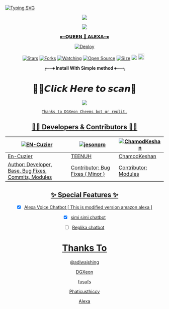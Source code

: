 
  <a href="https://github.com/En-cuzier/Queen-Alexa-MD"><img src="https://readme-typing-svg.herokuapp.com/?size=29&width=800&lines=WELCOME+TO+THE+QUEEN+ALEXA+MD+VERSION+PROJECT.;MADE+IN+ALEXA.+DEPLOY+YOUR+BOT+FREE."
            alt="Typing SVG"
        />
    </a>
</p>
<div align="center">
  <p align="center">

 <a href="https://github.com/En-cuzier/Queen-Alexa-MD"><img src="https://telegra.ph/file/b373cf75c9fddb6721650.jpg">

  </p>    <a/>

  <a href="https://github.com/En-cuzier/Queen-Alexa-MD"><img src="https://img.shields.io/badge/QUEEN%20ALEXA-MD%20VERSIONS-brightgreen?style=flat-square&logo=appveyor">

⦁═𝗤𝗨𝗘𝗘𝗡 👸 𝗔𝗟𝗘𝗫𝗔═⦁


[![Deploy](https://www.herokucdn.com/deploy/button.svg)](https://heroku.com/deploy)
 <p align="center">
<a href="https://github.com/En-cuzier/Queen-Alexa-MD/stargazers/"><img title="Stars" src="https://img.shields.io/github/stars/En-cuzier/Queen-Alexa-MD?color=blue&style=flat-square"></a>
<a href="https://github.com/En-cuzier/Queen-Alexa-MD/fork"><img title="Forks" src="https://img.shields.io/github/forks/En-cuzier/Queen-Alexa-MD?color=red&style=flat-square"></a>
<a href="https://github.com/En-cuzier/Queen-Alexa-MD/watchers"><img title="Watching" src="https://img.shields.io/github/watchers/En-cuzier/Queen-Alexa-MD?label=Watchers&color=blue&style=flat-square"></a>
<a href="https://github.com/En-cuzier/Queen-Alexa-MD"><img title="Open Source" src="https://badges.frapsoft.com/os/v2/open-source.svg?v=103"></a>
<a href="https://github.com/En-cuzier/Queen-Alexa-md/"><img title="Size" src="https://img.shields.io/github/repo-size/En-cuzier/Queen-Alexa-md?style=flat-square&color=green"></a>
<a href="https://hits.seeyoufarm.com"><img src="https://hits.seeyoufarm.com/api/count/incr/badge.svg?url=https%3A%2F%2Fgithub.com%2FEn-cuzier%2FQueen-Alexa-MD&count_bg=%2379C83D&title_bg=%23555555&icon=probot.svg&icon_color=%2300FF6D&title=hits&edge_flat=false"/></a>
<a href="https://github.com/En-cuzier/Queen-Alexa-MD/graphs/commit-activity"><img height="20" src="https://img.shields.io/badge/Maintained%3F-yes-green.svg"></a>&nbsp;&nbsp;
</p>
<p align='center'>


**╭──⦁ Install With Simple method ⦁──╮**


# 🧚‍♀️𝘾𝙡𝙞𝙘𝙠 𝙃𝙚𝙧𝙚 𝙩𝙤 𝙨𝙘𝙖𝙣💫

   <a href="https://replit.com/@ChamodKeshan/QueenAlexa-MD?output%20only=1&lite=1"><img src="https://repl.it/badge/github/ChamodKeshan/Queen-Alexa">
   <br>
````
Thanks to DGXeon Cheems bot qr replit.
````
## 👨‍💻 Developers & Contributors 👨‍💻

 [![EN-Cuzier](https://github.com/En-Cuzier.png?size=100)](https://github.com/En-Cuzier) | [![jesonpro](https://github.com/jesonpro.png?size=100)](https://github.com/jesonpro) | [![ChamodKeshan](https://github.com/ChamodKeshan.png?size=100)](https://github.com/ChamodKeshan) |
----|----|----|
[En-Cuzier](https://github.com/En-Cuzier)  | [TEENUH](https://github.com/jesonpro) | [ChamodKeshan](https://github.com/ChamodKeshan) |
Author: Developer, Base, Bug Fixes, Commits, Modules | Contributor: Bug Fixes ( Minor )| Contributor: Modules |

## ✨ Special Features ✨

- [x] Alexa Voice Chatbot [ This is modified version amazon alexa ]

- [x] simi simi chatbot

- [ ] Replika chatbot


# Thanks To
   [@adiwajshing](https://github.com/adiwajshing/Baileys)
   
   [DGXeon](https://github.com/DGXeon/Doge-bot)
   
   [fusufs](https://github.com/yusufusta/WhatsAsena)
   
   [Phaticusthiccy](https://github.com/phaticusthiccy)
   
   [Alexa](https://github.com/Queen-Alexa)
